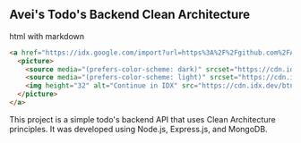 ## Avei's Todo's Backend Clean Architecture
html with markdown
```html
<a href="https://idx.google.com/import?url=https%3A%2F%2Fgithub.com%2FAvei20%2Favei-todos-fiber">
  <picture>
    <source media="(prefers-color-scheme: dark)" srcset="https://cdn.idx.dev/btn/continue_dark_32.svg">
    <source media="(prefers-color-scheme: light)" srcset="https://cdn.idx.dev/btn/continue_light_32.svg">
    <img height="32" alt="Continue in IDX" src="https://cdn.idx.dev/btn/continue_purple_32.svg">
  </picture>
</a>
```

This project is a simple todo's backend API that uses Clean Architecture principles. It was developed using Node.js, Express.js, and MongoDB.
